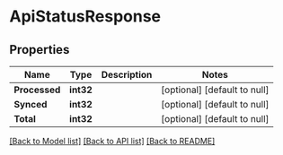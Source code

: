 # ApiStatusResponse

## Properties
Name | Type | Description | Notes
------------ | ------------- | ------------- | -------------
**Processed** | **int32** |  | [optional] [default to null]
**Synced** | **int32** |  | [optional] [default to null]
**Total** | **int32** |  | [optional] [default to null]

[[Back to Model list]](../README.md#documentation-for-models) [[Back to API list]](../README.md#documentation-for-api-endpoints) [[Back to README]](../README.md)


